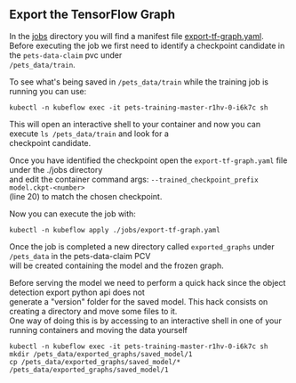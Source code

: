 
## Export the TensorFlow Graph  
  
In the [jobs](./jobs) directory you will find a manifest file [export-tf-graph.yaml](./jobs/export-tf-graph.yaml).
Before executing the job we first need to identify a checkpoint candidate in the `pets-data-claim` pvc under  
`/pets_data/train`.  
  
To see what's being saved in `/pets_data/train` while the training job is running you can use:
```  
kubectl -n kubeflow exec -it pets-training-master-r1hv-0-i6k7c sh  
```  
This will open an interactive shell to your container and now you can execute `ls /pets_data/train` and look for a  
checkpoint candidate.  
  
Once you have identified the checkpoint open the `export-tf-graph.yaml` file under the ./jobs directory  
and edit the container command args: `--trained_checkpoint_prefix model.ckpt-<number>`  
(line 20) to match the chosen checkpoint.  
  
Now you can execute the job with:  
```  
kubectl -n kubeflow apply ./jobs/export-tf-graph.yaml  
```  
  
Once the job is completed a new directory called `exported_graphs` under `/pets_data` in the pets-data-claim PCV  
will be created containing the model and the frozen graph.  
  
Before serving the model we need to perform a quick hack since the object detection export python api does not  
generate a "version" folder for the saved model. This hack consists on creating a directory and move some files to it.  
One way of doing this is by accessing to an interactive shell in one of your running containers and moving the data yourself  
  
```  
kubectl -n kubeflow exec -it pets-training-master-r1hv-0-i6k7c sh  
mkdir /pets_data/exported_graphs/saved_model/1  
cp /pets_data/exported_graphs/saved_model/* /pets_data/exported_graphs/saved_model/1  
```  
